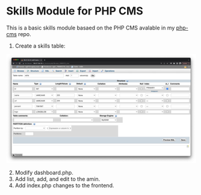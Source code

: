 # Skills Module for PHP CMS

This is a basic skills module basaed on the PHP CMS avalable in my [php-cms](https://github.com/codeadamca/php-cms) repo.

1. Create a skills table:

![Skills Table Structure](https://raw.githubusercontent.com/codeadamca/php-cms-skills/main/skills-table-structure.png)

2. Modify dashboard.php.
3. Add list, add, and edit to the amin. 
4. Add index.php changes to the frontend.

